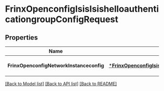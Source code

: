 # FrinxOpenconfigIsisIsishelloauthenticationgroupConfigRequest

## Properties
Name | Type | Description | Notes
------------ | ------------- | ------------- | -------------
**FrinxOpenconfigNetworkInstanceconfig** | [***FrinxOpenconfigIsisIsishelloauthenticationgroupConfig**](frinx.openconfig.isis.isishelloauthenticationgroup.Config.md) |  | [optional] [default to null]

[[Back to Model list]](../README.md#documentation-for-models) [[Back to API list]](../README.md#documentation-for-api-endpoints) [[Back to README]](../README.md)


